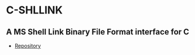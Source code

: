 # C-SHLLINK
## A MS Shell Link Binary File Format interface for C

* [Repository](https://github.com/Elec42/C-SHLLINK)
